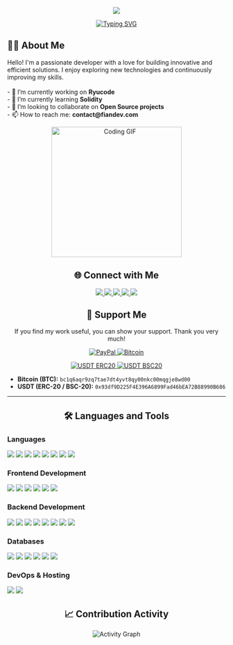 <p align="center">
  <img src="https://capsule-render.vercel.app/api?type=waving&color=0:4CAF50,100:81C784&height=250&section=header&text=Hi%20there!%20I'm%20Fian%20👋&fontSize=50&fontColor=ffffff&animation=fadeIn" />
</p>

<p align="center">
  <a href="https://github.com/fiandev">
    <img src="https://readme-typing-svg.herokuapp.com?font=Fira+Code&size=25&pause=1000&color=4CAF50&center=true&width=435&lines=Full-Stack+Developer;Web3+%26+Blockchain+Enthusiast;Always+Learning+New+Things" alt="Typing SVG" />
  </a>
</p>

<div align="center">
  <h2 align="left">👨‍💻 About Me</h2>
  <p align="left">
    Hello! I'm a passionate developer with a love for building innovative and efficient solutions. I enjoy exploring new technologies and continuously improving my skills.
    <br/><br/>
    - 🔭 I’m currently working on <strong>Ryucode</strong>
    <br/>
    - 🌱 I’m currently learning <strong>Solidity</strong>
    <br/>
    - 👯 I’m looking to collaborate on <strong>Open Source projects</strong>
    <br/>
    - 📫 How to reach me: <strong>contact@fiandev.com</strong>
  </p>
  
  <p align="center">
    <img src="https://media0.giphy.com/media/v1.Y2lkPTc5MGI3NjExdW1yd3Rzd3ZsYnppOW0xbXgxNWdxZmtpZ2RyeTR3YmU4NXE3Z2x6ZCZlcD12MV9pbnRlcm5hbF9naWZfYnlfaWQmY3Q9Zw/JqmupuTVZYaQX5s094/giphy.gif" alt="Coding GIF" width="300px" />
  </p>
</div>

<h2 align="center">🌐 Connect with Me</h2>
<p align="center">
  <a href="https://linkedin.com/in/fiandev" target="_blank">
    <img src="https://img.shields.io/badge/LinkedIn-%230A66C2.svg?style=for-the-badge&logo=linkedin&logoColor=white" />
  </a>
  <a href="https://x.com/im_fiandev" target="_blank">
    <img src="https://img.shields.io/badge/X-%23000000.svg?style=for-the-badge&logo=x&logoColor=white" />
  </a>
  <a href="https://instagram.com/i.m.fian" target="_blank">
    <img src="https://img.shields.io/badge/Instagram-%23E4405F.svg?style=for-the-badge&logo=instagram&logoColor=white" />
  </a>
  <a href="https://tiktok.com/@fiandev" target="_blank">
    <img src="https://img.shields.io/badge/TikTok-%23000000.svg?style=for-the-badge&logo=TikTok&logoColor=white" />
  </a>
  <a href="mailto:contact@fiandev.com" target="_blank">
    <img src="https://img.shields.io/badge/Email-D14836?style=for-the-badge&logo=gmail&logoColor=white" />
  </a>
</p>


<h2 align="center">💖 Support Me</h2>
<p align="center">
  If you find my work useful, you can show your support. Thank you very much! 
</p>
<p align="center">
  <a href="https://paypal.me/fiandev" target="_blank">
    <img src="https://img.shields.io/badge/PayPal-00457C?style=for-the-badge&logo=paypal&logoColor=white" alt="PayPal" />
  </a>
  <a href="https://mempool.space/address/bc1q6aqr9zq7tae7dt4yvt8qy00nkc00mqgje8wd00" target="_blank">
    <img src="https://img.shields.io/badge/Bitcoin-F7931A?style=for-the-badge&logo=bitcoin&logoColor=white" alt="Bitcoin" />
  </a>
</p>
<p align="center">
  <a href="https://etherscan.io/address/0x93df9D225F4E396A6899Fad46bEA72B88990B686" target="_blank">
    <img src="https://img.shields.io/badge/USDT_(ERC20)-26A17B?style=for-the-badge&logo=tether&logoColor=white" alt="USDT ERC20" />
  </a>
  <a href="https://bscscan.com/address/0x93df9D225F4E396A6899Fad46bEA72B88990B686" target="_blank">
    <img src="https://img.shields.io/badge/USDT_(BSC20)-26A17B?style=for-the-badge&logo=tether&logoColor=white" alt="USDT BSC20" />
  </a>
</p>

* **Bitcoin (BTC):** `bc1q6aqr9zq7tae7dt4yvt8qy00nkc00mqgje8wd00`
* **USDT (ERC-20 / BSC-20):** `0x93df9D225F4E396A6899Fad46bEA72B88990B686`
---

<h2 align="center">🛠️ Languages and Tools</h2>

<h3 align="left">Languages</h3>
<p align="left">
  <img src="https://img.shields.io/badge/html5-%23E34F26.svg?style=for-the-badge&logo=html5&logoColor=white" />
  <img src="https://img.shields.io/badge/css3-%231572B6.svg?style=for-the-badge&logo=css3&logoColor=white" />
  <img src="https://img.shields.io/badge/javascript-%23323330.svg?style=for-the-badge&logo=javascript&logoColor=%23F7DF1E" />
  <img src="https://img.shields.io/badge/typescript-%23007ACC.svg?style=for-the-badge&logo=typescript&logoColor=white" />
  <img src="https://img.shields.io/badge/python-3670A0?style=for-the-badge&logo=python&logoColor=ffdd54" />
  <img src="https://img.shields.io/badge/php-%23777BB4.svg?style=for-the-badge&logo=php&logoColor=white" />
  <img src="https://img.shields.io/badge/Solidity-%23363636.svg?style=for-the-badge&logo=solidity&logoColor=white" />
  <img src="https://img.shields.io/badge/PowerShell-%235391FE.svg?style=for-the-badge&logo=powershell&logoColor=white" />
</p>

<h3 align="left">Frontend Development</h3>
<p align="left">
  <img src="https://img.shields.io/badge/vue.js-%2335495e.svg?style=for-the-badge&logo=vuedotjs&logoColor=%234FC08D" />
  <img src="https://img.shields.io/badge/Next-black?style=for-the-badge&logo=next.js&logoColor=white" />
  <img src="https://img.shields.io/badge/Nuxt-002E3B?style=for-the-badge&logo=nuxt.js&logoColor=#00DC82" />
  <img src="https://img.shields.io/badge/redux-%23593d88.svg?style=for-the-badge&logo=redux&logoColor=white" />
  <img src="https://img.shields.io/badge/SASS-hotpink.svg?style=for-the-badge&logo=SASS&logoColor=white" />
  <img src="https://img.shields.io/badge/vite-%23646CFF.svg?style=for-the-badge&logo=vite&logoColor=white" />
</p>

<h3 align="left">Backend Development</h3>
<p align="left">
  <img src="https://img.shields.io/badge/node.js-6DA55F?style=for-the-badge&logo=node.js&logoColor=white" />
  <img src="https://img.shields.io/badge/express.js-%23404d59.svg?style=for-the-badge&logo=express&logoColor=%2361DAFB" />
  <img src="https://img.shields.io/badge/nestjs-%23E0234E.svg?style=for-the-badge&logo=nestjs&logoColor=white" />
  <img src="https://img.shields.io/badge/laravel-%23FF2D20.svg?style=for-the-badge&logo=laravel&logoColor=white" />
  <img src="https://img.shields.io/badge/livewire-%234e56a6.svg?style=for-the-badge&logo=livewire&logoColor=white" />
  <img src="https://img.shields.io/badge/Filament-FFAA00?style=for-the-badge&logoColor=%23000000" />
  <img src="https://img.shields.io/badge/FastAPI-005571?style=for-the-badge&logo=fastapi" />
  <img src="https://img.shields.io/badge/flask-%23000.svg?style=for-the-badge&logo=flask&logoColor=white" />
</p>

<h3 align="left">Databases</h3>
<p align="left">
  <img src="https://img.shields.io/badge/mysql-4479A1.svg?style=for-the-badge&logo=mysql&logoColor=white" />
  <img src="https://img.shields.io/badge/MongoDB-%234ea94b.svg?style=for-the-badge&logo=mongodb&logoColor=white" />
  <img src="https://img.shields.io/badge/postgres-%23316192.svg?style=for-the-badge&logo=postgresql&logoColor=white" />
  <img src="https://img.shields.io/badge/MariaDB-003545?style=for-the-badge&logo=mariadb&logoColor=white" />
  <img src="https://img.shields.io/badge/firebase-%23039BE5.svg?style=for-the-badge&logo=firebase" />
  <img src="https://img.shields.io/badge/redis-%23DD0031.svg?style=for-the-badge&logo=redis&logoColor=white" />
</p>

<h3 align="left">DevOps & Hosting</h3>
<p align="left">
  <img src="https://img.shields.io/badge/AWS-%23FF9900.svg?style=for-the-badge&logo=amazon-aws&logoColor=white" />
  <img src="https://img.shields.io/badge/GoogleCloud-%234285F4.svg?style=for-the-badge&logo=google-cloud&logoColor=white" />
</p>

<h2 align="center">📈 Contribution Activity</h2>
<div align="center">
  
![Activity Graph](https://github-readme-activity-graph.vercel.app/graph?username=fiandev&bg_color=0d1117&color=58a6ff&line=58a6ff&point=c9d1d9&area=true&hide_border=true)

</div>
